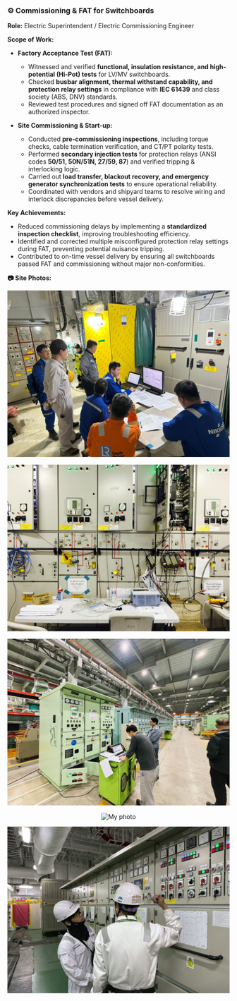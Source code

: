 ### ⚙️ Commissioning & FAT for Switchboards  
**Role:** Electric Superintendent / Electric Commissioning Engineer  

**Scope of Work:**  
- **Factory Acceptance Test (FAT):**  
  - Witnessed and verified **functional, insulation resistance, and high-potential (Hi-Pot) tests** for LV/MV switchboards.  
  - Checked **busbar alignment, thermal withstand capability, and protection relay settings** in compliance with **IEC 61439** and class society (ABS, DNV) standards.  
  - Reviewed test procedures and signed off FAT documentation as an authorized inspector.  

- **Site Commissioning & Start-up:**  
  - Conducted **pre-commissioning inspections**, including torque checks, cable termination verification, and CT/PT polarity tests.  
  - Performed **secondary injection tests** for protection relays (ANSI codes **50/51, 50N/51N, 27/59, 87**) and verified tripping & interlocking logic.  
  - Carried out **load transfer, blackout recovery, and emergency generator synchronization tests** to ensure operational reliability.  
  - Coordinated with vendors and shipyard teams to resolve wiring and interlock discrepancies before vessel delivery.  

**Key Achievements:**  
- Reduced commissioning delays by implementing a **standardized inspection checklist**, improving troubleshooting efficiency.  
- Identified and corrected multiple misconfigured protection relay settings during FAT, preventing potential nuisance tripping.  
- Contributed to on-time vessel delivery by ensuring all switchboards passed FAT and commissioning without major non-conformities.  

**📷 Site Photos:**  

<p align="center">
  <img src="/Commissioning_Switchboards/images/4e9119d7-b404-4c93-b7d3-1a2831de2643.JPG" alt="My photo" width="600">
</p>

<p align="center">
  <img src="/Commissioning_Switchboards/images/IMG_6061.JPG" alt="My photo" width="600">
</p>

<p align="center">
  <img src="/Commissioning_Switchboards/images/IMG_7148.HEIC_20250825_092723.606.jpg" alt="My photo" width="600">
</p>

<p align="center">
  <img src="/Commissioning_Switchboards/images/IMG_7614.HEIC_20250825_092734.263.jpg" alt="My photo" width="600">
</p>

<p align="center">
  <img src="/Commissioning_Switchboards/images/IMG_9916.HEIC_20250825_092741.654.jpg" alt="My photo" width="600">
</p>
